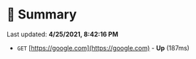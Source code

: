 # 📖 Summary
Last updated: **4/25/2021, 8:42:16 PM**

- `GET` [https://google.com](https://google.com) - **Up** (187ms)
